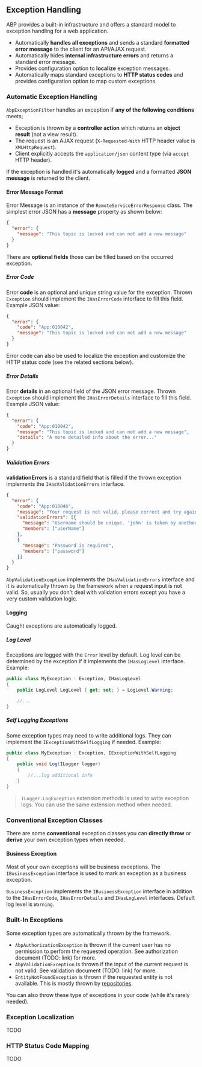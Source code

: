 ## Exception Handling

ABP provides a built-in infrastructure and offers a standard model to exception handling for a web application.

* Automatically **handles all exceptions** and sends a standard **formatted error message** to the client for an API/AJAX request.
* Automatically hides **internal infrastructure errors** and returns a standard error message.
* Provides configuration option to **localize** exception messages.
* Automatically maps standard exceptions to **HTTP status codes** and provides configuration option to map custom exceptions.

### Automatic Exception Handling

`AbpExceptionFilter` handles an exception if **any of the following conditions** meets;

* Exception is thrown by a **controller action** which returns an **object result** (not a view result).
* The request is an AJAX request (`X-Requested-With` HTTP header value is `XMLHttpRequest`).
* Client explicitly accepts the `application/json` content type (via `accept` HTTP header).

If the exception is handled it's automatically **logged** and a formatted **JSON message** is returned to the client.

#### Error Message Format

Error Message is an instance of the `RemoteServiceErrorResponse` class. The simplest error JSON has a **message** property as shown below:

````json
{
  "error": {
    "message": "This topic is locked and can not add a new message"
  }
}
````

There are **optional fields** those can be filled based on the occurred exception.

##### Error Code

Error **code** is an optional and unique string value for the exception. Thrown `Exception` should implement the `IHasErrorCode` interface to fill this field. Example JSON value:

````json
{
  "error": {
    "code": "App:010042",
    "message": "This topic is locked and can not add a new message"
  }
}
````

Error code can also be used to localize the exception and customize the HTTP status code (see the related sections below).

##### Error Details

Error **details** in an optional field of the JSON error message. Thrown `Exception` should implement the `IHasErrorDetails` interface to fill this field. Example JSON value:

```json
{
  "error": {
    "code": "App:010042",
    "message": "This topic is locked and can not add a new message",
    "details": "A more detailed info about the error..."
  }
}
```

##### Validation Errors

**validationErrors** is a standard field that is filled if the thrown exception implements the `IHasValidationErrors` interface.

````json
{
  "error": {
    "code": "App:010046",
    "message": "Your request is not valid, please correct and try again!",
    "validationErrors": [{
      "message": "Username should be unique. 'john' is taken by another user!",
      "members": ["userName"]
    },
    {
      "message": "Password is required",
      "members": ["password"]
    }]
  }
}
````

`AbpValidationException` implements the `IHasValidationErrors` interface and it is automatically thrown by the framework when a request input is not valid. So, usually you don't deal with validation errors except you have a very custom validation logic.

#### Logging

Caught exceptions are automatically logged. 

##### Log Level

Exceptions are logged with the `Error` level by default. Log level can be determined by the exception if it implements the `IHasLogLevel` interface. Example:

````C#
public class MyException : Exception, IHasLogLevel
{
    public LogLevel LogLevel { get; set; } = LogLevel.Warning;

    //...
}
````

##### Self Logging Exceptions

Some exception types may need to write additional logs. They can implement the `IExceptionWithSelfLogging` if needed. Example:

````C#
public class MyException : Exception, IExceptionWithSelfLogging
{
    public void Log(ILogger logger)
    {
        //...log additional info
    }
}
````

> `ILogger.LogException` extension methods is used to write exception logs. You can use the same extension method when needed.

### Conventional Exception Classes

There are some **conventional** exception classes you can **directly throw** or **derive** your own exception types when needed.

#### Business Exception

Most of your own exceptions will be business exceptions. The `IBusinessException` interface is used to mark an exception as a business exception.

`BusinessException` implements the `IBusinessException` interface in addition to the `IHasErrorCode`, `IHasErrorDetails` and `IHasLogLevel` interfaces. Default log level is `Warning`.

### Built-In Exceptions

Some exception types are automatically thrown by the framework.

* `AbpAuthorizationException` is thrown if the current user has no permission to perform the requested operation. See authorization document (TODO: link) for more.
* `AbpValidationException` is thrown if the input of the current request is not valid. See validation document (TODO: link) for more.
* `EntityNotFoundException` is thrown if the requested entity is not available. This is mostly thrown by [repositories](Repositories.md).

You can also throw these type of exceptions in your code (while it's rarely needed).

### Exception Localization

TODO

### HTTP Status Code Mapping

TODO
